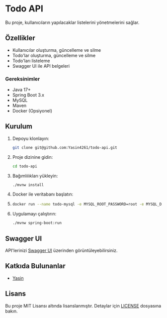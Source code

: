 # Todo API

Bu proje, kullanıcıların yapılacaklar listelerini yönetmelerini sağlar.

## Özellikler

- Kullanıcılar oluşturma, güncelleme ve silme
- Todo'lar oluşturma, güncelleme ve silme
- Todo'ları listeleme
- Swagger UI ile API belgeleri

### Gereksinimler

- Java 17+
- Spring Boot 3.x
- MySQL
- Maven
- Docker (Opsiyonel)

## Kurulum

1. Depoyu klonlayın:

    ```bash
    git clone git@github.com:Yasin4261/todo-api.git
    ```

2. Proje dizinine gidin:

    ```bash
    cd todo-api
    ```

3. Bağımlılıkları yükleyin:

    ```bash
    ./mvnw install
    ```

4. Docker ile veritabanı başlatın:

5. ```bash
   docker run --name todo-mysql -e MYSQL_ROOT_PASSWORD=root -e MYSQL_DATABASE=todo_api -p 3306:3306 -d mysql:latest
   ```

6. Uygulamayı çalıştırın:

    ```bash
    ./mvnw spring-boot:run
    ```

## Swagger UI

API'lerinizi [Swagger UI](http://localhost:8080/swagger-ui.html) üzerinden görüntüleyebilirsiniz.

## Katkıda Bulunanlar

- [Yasin](https://github.com/Yasin4261)

## Lisans

Bu proje MIT Lisansı altında lisanslanmıştır. Detaylar için [LICENSE](LICENSE) dosyasına bakın.


